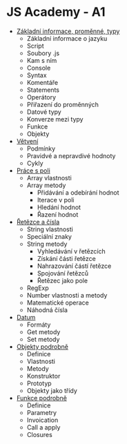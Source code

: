 # JS Academy - A1
  - [Základní informace, proměnné, typy](./general-info)
    - Základní informace o jazyku
    - Script
    - Soubory .js
    - Kam s ním
    - Console
    - Syntax
    - Komentáře
    - Statements
    - Operátory
    - Přiřazení do proměnných
    - Datové typy
    - Konverze mezi typy
    - Funkce
    - Objekty
  - [Větvení](./branching)
    - Podmínky
    - Pravidvé a nepravdivé hodnoty
    - Cykly
  - [Práce s poli](./arrays)
    - Array vlastnosti
    - Array metody
      - Přidávání a odebírání hodnot
      - Iterace v poli
      - Hledání hodnot
      - Řazení hodnot
  - [Řetězce a čísla](./string_numbers)
    - String vlastnosti
    - Speciální znaky
    - String metody
      - Vyhledávání v řetězcích
      - Získání části řetězce
      - Nahrazování částí řetězce
      - Spojování řetězců
      - Řetězec jako pole
    - RegExp
    - Number vlastnosti a metody
    - Matematické operace
    - Náhodná čísla
  - [Datum](./dates)
    - Formáty
    - Get metody
    - Set metody
  - [Objekty podrobně](./objects)
    - Definice
    - Vlastnosti
    - Metody
    - Konstruktor
    - Prototyp
    - Objekty jako třídy
  - [Funkce podrobně](./functions)
    - Definice
    - Parametry
    - Invoication
    - Call a apply
    - Closures
